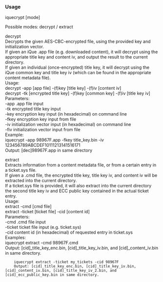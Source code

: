 ### Usage

iquecrypt [mode]  

Possible modes: decrypt / extract  

decrypt  
Decrypts the given AES-CBC-encrypted file, using the provided key and initialization vector.  
If given an iQue .app file (e.g. downloaded content), it will decrypt using the appropriate title key and content iv, and output the result to the current directory.  
If given an individual (once-encrypted) title key, it will decrypt using the iQue common key and title key iv (which can be found in the appropriate content metadata file).  
Usage:  
		decrypt -app [app file] -(f)key [title key] -(f)iv [content iv]  
		decrypt -tk [encrypted title key] -(f)key [common key] -(f)iv [title key iv]  
Parameters:  	
		-app	.app file input  
		-tk		encrypted title key input  
		-key	encryption key input (in hexadecimal) on command line  
		-fkey	encryption key input from file  
		-iv		initialization vector input (in hexadecimal) on command line  
		-fiv	initialization vector input from file  
Example:  	
		iquecrypt -app 98967F.app -fkey title_key.bin -iv 123456789ABCDEF10111213141516171  
		Output: [dec]98967F.app in same directory  
		
		
extract  
Extracts information from a content metadata file, or from a certain entry in a ticket.sys file.  
If given a .cmd file, the encrypted title key, title key iv, and content iv will be extracted into the current directory.  
If a ticket.sys file is provided, it will also extract into the current directory the second title key iv and ECC public key contained in the actual ticket entry.  
Usage:  
		extract -cmd [cmd file]  
		extract -ticket [ticket file] -cid [content id]  
Parameters:  
		-cmd	.cmd file input  
		-ticket ticket file input (e.g. ticket.sys)  
		-cid	content id (in hexadecimal) of requested entry in ticket.sys  
Examples:  
		iquecrypt extract -cmd 98967F.cmd  
		Output: [cid]_title_key_enc.bin, [cid]_title_key_iv.bin, and [cid]_content_iv.bin in same directory.  
			   
		iquecrypt extract -ticket my_tickets -cid 98967F  
		Output: [cid]_title_key_enc.bin, [cid]_title_key_iv.bin, [cid]_content_iv.bin, [cid]_title_key_iv_2.bin, and [cid]_ecc_public_key.bin in same directory.
